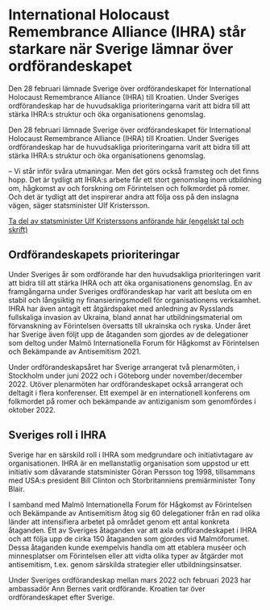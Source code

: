 # International Holocaust Remembrance Alliance (IHRA) står starkare när Sverige lämnar över ordförandeskapet

Den 28 februari lämnade Sverige över ordförandeskapet för International Holocaust Remembrance Alliance (IHRA) till Kroatien. Under Sveriges ordförandeskap har de huvudsakliga prioriteringarna varit att bidra till att stärka IHRA:s struktur och öka organisationens genomslag.

Den 28 februari lämnade Sverige över ordförandeskapet för International Holocaust Remembrance Alliance (IHRA) till Kroatien. Under Sveriges ordförandeskap har de huvudsakliga prioriteringarna varit att bidra till att stärka IHRA:s struktur och öka organisationens genomslag.

– Vi står inför svåra utmaningar. Men det görs också framsteg och det finns hopp. Det är tydligt att IHRA:s arbete får ett stort genomslag inom utbildning om, hågkomst av och forskning om Förintelsen och folkmordet på romer. Och det är tydligt att det inspirerar andra att följa oss på den inslagna vägen, säger statsminister Ulf Kristersson.

[Ta del av statsminister Ulf Kristerssons anförande här (engelskt tal och skrift)](https://www.government.se/articles/2023/03/international-holocaust-remembrance-alliance-stronger-as-sweden-hands-over-presidency/ "statsminister Ulf Kristerssons anförande")

## Ordförandeskapets prioriteringar

Under Sveriges år som ordförande har den huvudsakliga prioriteringen varit att bidra till att stärka IHRA och att öka organisationens genomslag. En av framgångarna under Sveriges ordförandeskap har varit att besluta om en stabil och långsiktig ny finansieringsmodell för organisationens verksamhet. IHRA har även antagit ett åtgärdspaket med anledning av Rysslands fullskaliga invasion av Ukraina, bland annat har utbildningsmaterial om förvanskning av Förintelsen översatts till ukrainska och ryska. Under året har Sverige även följt upp de åtaganden som gjordes av de delegationer som deltog under Malmö Internationella Forum för Hågkomst av Förintelsen och Bekämpande av Antisemitism 2021.

Under ordförandeskapsåret har Sverige arrangerat två plenarmöten, i Stockholm under juni 2022 och i Göteborg under november/december 2022. Utöver plenarmöten har ordförandeskapet också arrangerat och deltagit i flera konferenser. Ett exempel är en internationell konferens om folkmordet på romer och bekämpande av antiziganism som genomfördes i oktober 2022.

## Sveriges roll i IHRA

Sverige har en särskild roll i IHRA som medgrundare och initiativtagare av organisationen. IHRA är en mellanstatlig organisation som uppstod ur ett initiativ som dåvarande statsminister Göran Persson tog 1998, tillsammans med USA:s president Bill Clinton och Storbritanniens premiärminister Tony Blair.

I samband med Malmö Internationella Forum för Hågkomst av Förintelsen och Bekämpande av Antisemitism åtog sig 60 delegationer från en rad olika länder att intensifiera arbetet på området genom ett antal konkreta åtaganden. Ett av Sveriges åtaganden var att axla ordförandeskapet i IHRA och att följa upp de cirka 150 åtaganden som gjordes vid Malmöforumet. Dessa åtaganden kunde exempelvis handla om att etablera muséer och minnesplatser om Förintelsen eller att vidta olika typer av åtgärder mot antisemitism, t.ex. genom särskilda strategier eller utbildningsinsatser.

Under Sveriges ordförandeskap mellan mars 2022 och februari 2023 har ambassadör Ann Bernes varit ordförande. Kroatien tar över ordförandeskapet efter Sverige.
